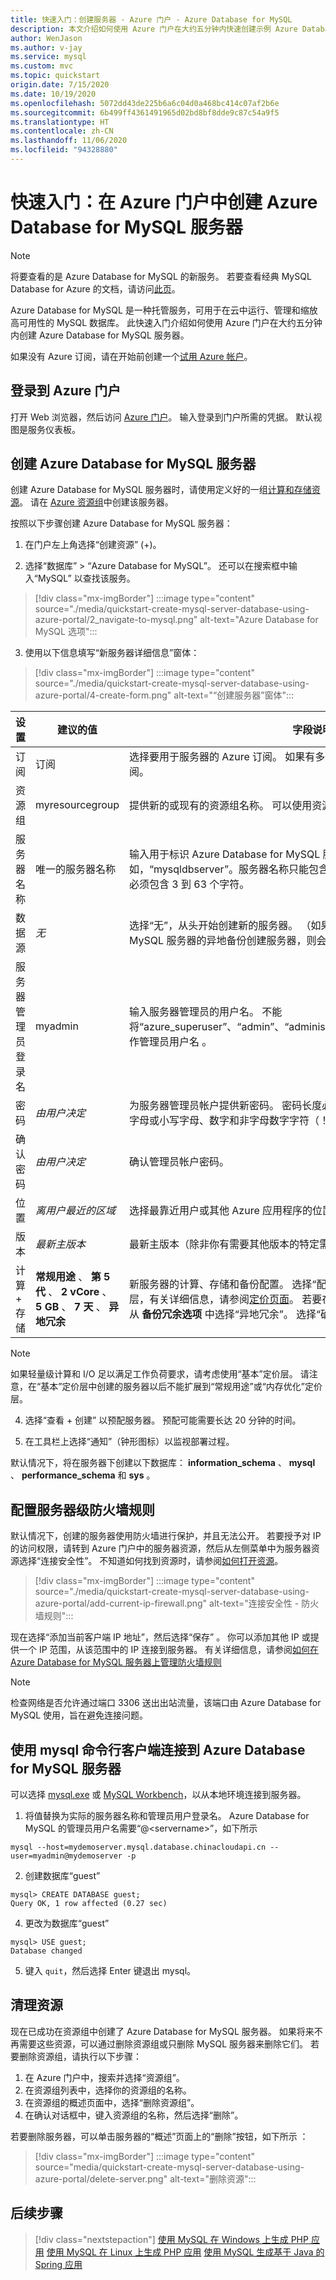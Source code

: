 ```yaml
---
title: 快速入门：创建服务器 - Azure 门户 - Azure Database for MySQL
description: 本文介绍如何使用 Azure 门户在大约五分钟内快速创建示例 Azure Database for MySQL 服务器。
author: WenJason
ms.author: v-jay
ms.service: mysql
ms.custom: mvc
ms.topic: quickstart
origin.date: 7/15/2020
ms.date: 10/19/2020
ms.openlocfilehash: 5072dd43de225b6a6c04d0a468bc414c07af2b6e
ms.sourcegitcommit: 6b499ff4361491965d02bd8bf8dde9c87c54a9f5
ms.translationtype: HT
ms.contentlocale: zh-CN
ms.lasthandoff: 11/06/2020
ms.locfileid: "94328880"
---
```

# <a name="quickstart-create-an-azure-database-for-mysql-server-in-the-azure-portal"></a>快速入门：在 Azure 门户中创建 Azure Database for MySQL 服务器

> [!NOTE]
> 将要查看的是 Azure Database for MySQL 的新服务。 若要查看经典 MySQL Database for Azure 的文档，请访问[此页](https://docs.azure.cn/zh-cn/mysql-database-on-azure/)。

Azure Database for MySQL 是一种托管服务，可用于在云中运行、管理和缩放高可用性的 MySQL 数据库。 此快速入门介绍如何使用 Azure 门户在大约五分钟内创建 Azure Database for MySQL 服务器。  

如果没有 Azure 订阅，请在开始前创建一个[试用 Azure 帐户](https://www.azure.cn/zh-cn/pricing/1rmb-trial-full/?form-type=identityauth)。

## <a name="sign-in-to-the-azure-portal"></a>登录到 Azure 门户
打开 Web 浏览器，然后访问 [Azure 门户](https://portal.azure.cn/)。 输入登录到门户所需的凭据。 默认视图是服务仪表板。

## <a name="create-an-azure-database-for-mysql-server"></a>创建 Azure Database for MySQL 服务器
创建 Azure Database for MySQL 服务器时，请使用定义好的一组[计算和存储资源](./concepts-pricing-tiers.md)。 请在 [Azure 资源组](../azure-resource-manager/management/overview.md)中创建该服务器。

按照以下步骤创建 Azure Database for MySQL 服务器：

1. 在门户左上角选择“创建资源”  (+)。

2. 选择“数据库”   >   “Azure Database for MySQL”。 还可以在搜索框中输入“MySQL”  以查找该服务。

  
>[!div class="mx-imgBorder"]
> :::image type="content" source="./media/quickstart-create-mysql-server-database-using-azure-portal/2_navigate-to-mysql.png" alt-text="Azure Database for MySQL 选项":::

3. 使用以下信息填写“新服务器详细信息”窗体：
    
>[!div class="mx-imgBorder"]
> :::image type="content" source="./media/quickstart-create-mysql-server-database-using-azure-portal/4-create-form.png" alt-text="“创建服务器”窗体":::

**设置** | **建议的值** | **字段说明** 
---|---|---
订阅 | 订阅 | 选择要用于服务器的 Azure 订阅。 如果有多个订阅，请选择要计费的资源所在的订阅。
资源组 |  myresourcegroup | 提供新的或现有的资源组名称。 可以使用资源组来组织属于单个项目的依赖项。
服务器名称 | 唯一的服务器名称 | 输入用于标识 Azure Database for MySQL 服务器的唯一名称。 例如，“mysqldbserver”。服务器名称只能包含小写字母、数字和连字符 (-) 字符。 必须包含 3 到 63 个字符。
数据源 |*无* | 选择“无”，从头开始创建新的服务器。 （如果是从现有 Azure Database for MySQL 服务器的异地备份创建服务器，则会选择“备份”）。
服务器管理员登录名 | myadmin | 输入服务器管理员的用户名。 不能将“azure_superuser”、“admin”、“administrator”、“root”、“guest”或“public”用作管理员用户名     。
密码 | *由用户决定* | 为服务器管理员帐户提供新密码。 密码长度必须为 8 到 128 个字符，并包含大写字母或小写字母、数字和非字母数字字符（！、$、#、% 等）的组合。
确认密码 | *由用户决定*| 确认管理员帐户密码。
位置 | *离用户最近的区域*| 选择最靠近用户或其他 Azure 应用程序的位置。
版本 | *最新主版本*| 最新主版本（除非你有需要其他版本的特定需求）。
计算 + 存储 | **常规用途** 、 **第 5 代** 、 **2 vCore** 、 **5 GB** 、 **7 天** 、 **异地冗余** |新服务器的计算、存储和备份配置。 选择“配置服务器”。 接下来，选择适当的定价层，有关详细信息，请参阅[定价页面](https://azure.cn/pricing/details/mysql/)。 若要在异地冗余存储中启用服务器备份，请从 **备份冗余选项** 中选择“异地冗余”。 选择“确定”。

   > [!NOTE]
   > 如果轻量级计算和 I/O 足以满足工作负荷要求，请考虑使用“基本”定价层。 请注意，在“基本”定价层中创建的服务器以后不能扩展到“常规用途”或“内存优化”定价层。 

4. 选择“查看 + 创建”  以预配服务器。 预配可能需要长达 20 分钟的时间。
   
5. 在工具栏上选择“通知”（钟形图标）以监视部署过程。
   
默认情况下，将在服务器下创建以下数据库： **information_schema** 、 **mysql** 、 **performance_schema** 和 **sys** 。

## <a name="configure-a-server-level-firewall-rule"></a>配置服务器级防火墙规则
默认情况下，创建的服务器使用防火墙进行保护，并且无法公开。 若要授予对 IP 的访问权限，请转到 Azure 门户中的服务器资源，然后从左侧菜单中为服务器资源选择“连接安全性”。 不知道如何找到资源时，请参阅[如何打开资源](../azure-resource-manager/management/manage-resources-portal.md#open-resources)。

>[!div class="mx-imgBorder"]
> :::image type="content" source="./media/quickstart-create-mysql-server-database-using-azure-portal/add-current-ip-firewall.png" alt-text="连接安全性 - 防火墙规则":::
   
现在选择“添加当前客户端 IP 地址”，然后选择“保存” 。 你可以添加其他 IP 或提供一个 IP 范围，从该范围中的 IP 连接到服务器。 有关详细信息，请参阅[如何在 Azure Database for MySQL 服务器上管理防火墙规则](./concepts-firewall-rules.md)

> [!NOTE]
> 检查网络是否允许通过端口 3306 送出出站流量，该端口由 Azure Database for MySQL 使用，旨在避免连接问题。  

## <a name="connect-to-azure-database-for-mysql-server-using-mysql-command-line-client"></a>使用 mysql 命令行客户端连接到 Azure Database for MySQL 服务器
可以选择 [mysql.exe](https://dev.mysql.com/doc/refman/8.0/en/mysql.html) 或 [MySQL Workbench](./connect-workbench.md)，以从本地环境连接到服务器。 

1. 将值替换为实际的服务器名称和管理员用户登录名。 Azure Database for MySQL 的管理员用户名需要“@\<servername>”，如下所示  

  ```azurecli
  mysql --host=mydemoserver.mysql.database.chinacloudapi.cn --user=myadmin@mydemoserver -p 
  ```

2. 创建数据库“guest” 
  ```
  mysql> CREATE DATABASE guest;
  Query OK, 1 row affected (0.27 sec)
  ```
4. 更改为数据库“guest”
  ```
  mysql> USE guest;
  Database changed 
  ```
5. 键入 ```quit```，然后选择 Enter 键退出 mysql。   

## <a name="clean-up-resources"></a>清理资源
现在已成功在资源组中创建了 Azure Database for MySQL 服务器。  如果将来不再需要这些资源，可以通过删除资源组或只删除 MySQL 服务器来删除它们。 若要删除资源组，请执行以下步骤：
1. 在 Azure 门户中，搜索并选择“资源组”。 
2. 在资源组列表中，选择你的资源组的名称。
3. 在资源组的概述页面中，选择“删除资源组”。
4. 在确认对话框中，键入资源组的名称，然后选择“删除”。

若要删除服务器，可以单击服务器的“概述”页面上的“删除”按钮，如下所示 ：
> [!div class="mx-imgBorder"]
> :::image type="content" source="media/quickstart-create-mysql-server-database-using-azure-portal/delete-server.png" alt-text="删除资源":::

## <a name="next-steps"></a>后续步骤
> [!div class="nextstepaction"]
>[使用 MySQL 在 Windows 上生成 PHP 应用](../app-service/tutorial-php-mysql-app.md)
>[使用 MySQL 在 Linux 上生成 PHP 应用](../app-service/tutorial-php-mysql-app.md?pivots=platform-linux%253fpivots%253dplatform-linux)
>[使用 MySQL 生成基于 Java 的 Spring 应用](https://docs.microsoft.com/azure/developer/java/spring-framework/spring-app-service-e2e?tabs=bash)